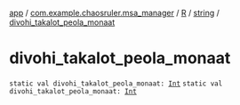 [app](../../../index.md) / [com.example.chaosruler.msa_manager](../../index.md) / [R](../index.md) / [string](index.md) / [divohi_takalot_peola_monaat](.)

# divohi_takalot_peola_monaat

`static val divohi_takalot_peola_monaat: `[`Int`](https://kotlinlang.org/api/latest/jvm/stdlib/kotlin/-int/index.html)
`static val divohi_takalot_peola_monaat: `[`Int`](https://kotlinlang.org/api/latest/jvm/stdlib/kotlin/-int/index.html)